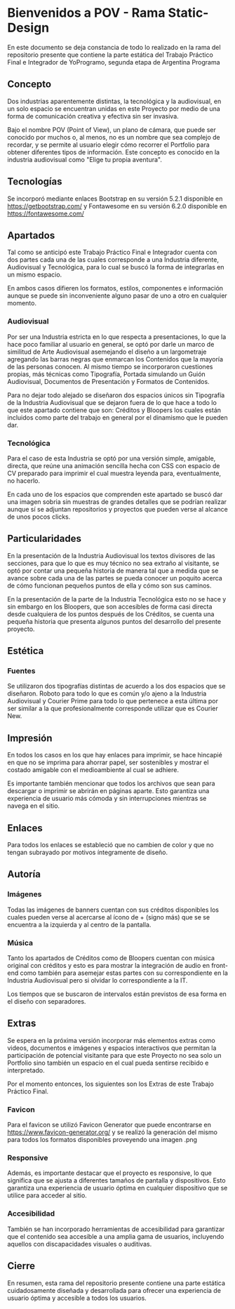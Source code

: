 # Bienvenidos a POV - Rama Static-Design

En este documento se deja constancia de todo lo realizado en la rama del repositorio presente que contiene la parte estática del Trabajo Práctico Final e Integrador de YoProgramo, segunda etapa de Argentina Programa


## Concepto

Dos industrias aparentemente distintas, la tecnológica y la audiovisual, en un solo espacio se encuentran unidas en este Proyecto por medio de una forma de comunicación creativa y efectiva sin ser invasiva.

Bajo el nombre POV (Point of View), un plano de cámara, que puede ser conocido por muchos o, al menos, no es un nombre que sea complejo de recordar, y se permite al usuario elegir cómo recorrer el Portfolio para obtener diferentes tipos de información. Este concepto es conocido en la industria audiovisual como "Elige tu propia aventura".


## Tecnologías

Se incorporó mediante enlaces Bootstrap en su versión 5.2.1 disponible en https://getbootstrap.com/ y Fontawesome en su versión 6.2.0 disponible en https://fontawesome.com/


## Apartados

Tal como se anticipó este Trabajo Práctico Final e Integrador cuenta con dos partes cada una de las cuales corresponde a una Industria diferente, Audiovisual y Tecnológica, para lo cual se buscó la forma de integrarlas en un mismo espacio.

En ambos casos difieren los formatos, estilos, componentes e información aunque se puede sin inconveniente alguno pasar de uno a otro en cualquier momento.


### Audiovisual

Por ser una Industria estricta en lo que respecta a presentaciones, lo que la hace poco familiar al usuario en general, se optó por darle un marco de similitud de Arte Audiovisual asemejando el diseño a un largometraje agregando las barras negras que enmarcan los Contenidos que la mayoría de las personas conocen. Al mismo tiempo se incorporaron cuestiones propias, más técnicas como Tipografía, Portada simulando un Guión Audiovisual, Documentos de Presentación y Formatos de Contenidos. 

Para no dejar todo alejado se diseñaron dos espacios únicos sin Tipografía de la Industria Audiovisual que se dejaron fuera de lo que hace a todo lo que este apartado contiene que son: Créditos y Bloopers los cuales están incluidos como parte del trabajo en general por el dinamismo que le pueden dar.


### Tecnológica

Para el caso de esta Industria se optó por una versión simple, amigable, directa, que reúne una animación sencilla hecha con CSS con espacio de CV preparado para imprimir el cual muestra leyenda para, eventualmente, no hacerlo.

En cada uno de los espacios que comprenden este apartado se buscó dar una imagen sobria sin muestras de grandes detalles que se podrían realizar aunque sí se adjuntan repositorios y proyectos que pueden verse al alcance de unos pocos clicks.


## Particularidades

En la presentación de la Industria Audiovisual los textos divisores de las secciones, para que lo que es muy técnico no sea extraño al visitante, se optó por contar una pequeña historia de manera tal que a medida que se avance sobre cada una de las partes se pueda conocer un poquito acerca de cómo funcionan pequeños puntos de ella y cómo son sus caminos.

En la presentación de la parte de la Industria Tecnológica esto no se hace y sin embargo en los Bloopers, que son accesibles de forma casi directa desde cualquiera de los puntos después de los Créditos, se cuenta una pequeña historia que presenta algunos puntos del desarrollo del presente proyecto.


## Estética


### Fuentes

Se utilizaron dos tipografías distintas de acuerdo a los dos espacios que se diseñaron. Roboto para todo lo que es común y/o ajeno a la Industria Audiovisual y Courier Prime para todo lo que pertenece a esta última por ser similar a la que profesionalmente corresponde utilizar que es Courier New.


## Impresión

En todos los casos en los que hay enlaces para imprimir, se hace hincapié en que no se imprima para ahorrar papel, ser sostenibles y mostrar el costado amigable con el medioambiente al cual se adhiere.

Es importante también mencionar que todos los archivos que sean para descargar o imprimir se abrirán en páginas aparte. Esto garantiza una experiencia de usuario más cómoda y sin interrupciones mientras se navega en el sitio.


## Enlaces

Para todos los enlaces se estableció que no cambien de color y que no tengan subrayado por motivos íntegramente de diseño.


## Autoría

### Imágenes

Todas las imágenes de banners cuentan con sus créditos disponibles los cuales pueden verse al acercarse al ícono de + (signo más) que se se encuentra a la izquierda y al centro de la pantalla.


### Música

Tanto los apartados de Créditos como de Bloopers cuentan con música original con créditos y esto es para mostrar la integración de audio en front-end como también para asemejar estas partes con su correspondiente en la Industria Audiovisual pero si olvidar lo correspondiente a la IT. 

Los tiempos que se buscaron de intervalos están previstos de esa forma en el diseño con separadores.


## Extras

Se espera en la próxima versión incorporar más elementos extras como videos, documentos e imágenes y espacios interactivos que permitan la participación de potencial visitante para que este Proyecto no sea solo un Portfolio sino también un espacio en el cual pueda sentirse recibido e interpretado.

Por el momento entonces, los siguientes son los Extras de este Trabajo Práctico Final.


### Favicon

Para el favicon se utilizó Favicon Generator que puede encontrarse en https://www.favicon-generator.org/ y se realizó la generación del mismo para todos los formatos disponibles proveyendo una imagen .png


### Responsive

Además, es importante destacar que el proyecto es responsive, lo que significa que se ajusta a diferentes tamaños de pantalla y dispositivos. Esto garantiza una experiencia de usuario óptima en cualquier dispositivo que se utilice para acceder al sitio.


### Accesibilidad

También se han incorporado herramientas de accesibilidad para garantizar que el contenido sea accesible a una amplia gama de usuarios, incluyendo aquellos con discapacidades visuales o auditivas.


## Cierre

En resumen, esta rama del repositorio presente contiene una parte estática cuidadosamente diseñada y desarrollada para ofrecer una experiencia de usuario óptima y accesible a todos los usuarios.
